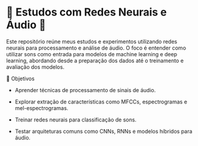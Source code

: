 # 🧠 Estudos com Redes Neurais e Áudio 🎵
Este repositório reúne meus estudos e experimentos utilizando redes neurais para processamento e análise de áudio.
O foco é entender como utilizar sons como entrada para modelos de machine learning e deep learning, abordando desde a preparação dos dados até o treinamento e avaliação dos modelos.

📌 Objetivos

- Aprender técnicas de processamento de sinais de áudio.

- Explorar extração de características como MFCCs, espectrogramas e mel-espectrogramas.

- Treinar redes neurais para classificação de sons.

- Testar arquiteturas comuns como CNNs, RNNs e modelos híbridos para áudio.

